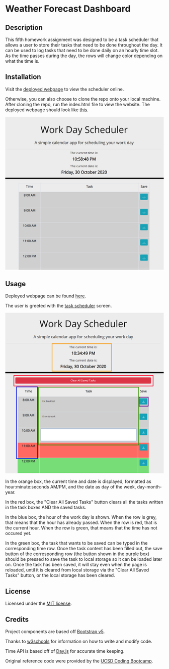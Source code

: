 # Weather Forecast Dashboard


## Description

This fifth homework assignment was designed to be a task scheduler that allows a user to store their tasks that need to be done throughout the day. It can be used to log tasks that need to be done daily on an hourly time slot. As the time passes during the day, the rows will change color depending on what the time is.


## Installation

Visit the [deployed webpage](https://highwolfx.github.io/Work-Day-Scheduler/) to view the scheduler online.

Otherwise, you can also choose to clone the repo onto your local machine. After cloning the repo, run the index.html file to view the website. The deployed webpage should look like [this](https://raw.githubusercontent.com/highwolfx/Work-Day-Scheduler/main/assets/welcome.jpg).

<p align="center">
    <img alt="welcome screen" src="https://raw.githubusercontent.com/highwolfx/Work-Day-Scheduler/main/assets/welcome.jpg">
</p>


## Usage

Deployed webpage can be found [here](https://highwolfx.github.io/Work-Day-Scheduler/).

The user is greeted with the [task scheduler](https://raw.githubusercontent.com/highwolfx/Work-Day-Scheduler/main/assets/screenshot.png) screen.

<p align="center">
    <img alt="Intro screen" src="https://raw.githubusercontent.com/highwolfx/Work-Day-Scheduler/main/assets/screenshot.png">
</p>

In the orange box, the current time and date is displayed, formatted as hour:minute:seconds AM/PM, and the date as day of the week, day-month-year.

In the red box, the "Clear All Saved Tasks" button clears all the tasks written in the task boxes AND the saved tasks.

In the blue box, the hour of the work day is shown. When the row is grey, that means that the hour has already passed. When the row is red, that is the current hour. When the row is green, that means that the time has not occured yet.

In the green box, the task that wants to be saved can be typed in the corresponding time row. Once the task content has been filled out, the save button of the corresponding row (the button shown in the purple box) should be pressed to save the task to local storage so it can be loaded later on. Once the task has been saved, it will stay even when the page is reloaded, until it is cleared from local storage via the "Clear All Saved Tasks" button, or the local storage has been cleared.


## License

Licensed under the [MIT license](LICENSE.txt).


## Credits

Project components are based off [Bootstrap v5](https://v5.getbootstrap.com/).

Thanks to [w3schools](https://www.w3schools.com/) for information on how to write and modify code.

Time API is based off of [Day.js](https://day.js.org/) for accurate time keeping.

Original reference code were provided by the [UCSD Coding Bootcamp](https://bootcamp.extension.ucsd.edu/coding/).